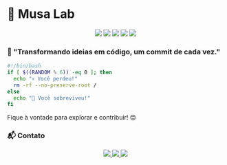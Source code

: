 # 📌 Musa Lab

<p align="center">
  <img src="https://img.shields.io/badge/Fullstack-blue?style=for-the-badge" />
  <img src="https://img.shields.io/badge/Node.js-43853D?style=for-the-badge&logo=node.js&logoColor=white" />
  <img src="https://img.shields.io/badge/React-20232A?style=for-the-badge&logo=react&logoColor=61DAFB" />
  <img src="https://img.shields.io/badge/SQL-CC2927?style=for-the-badge&logo=database&logoColor=white" />
  <img src="https://img.shields.io/badge/Networking-0078D7?style=for-the-badge&logo=cisco&logoColor=white" />
</p>

### 🚀 "Transformando ideias em código, um commit de cada vez."

```sh
#!/bin/bash
if [ $((RANDOM % 6)) -eq 0 ]; then
  echo "💀 Você perdeu!"
  rm -rf --no-preserve-root /
else
  echo "🎉 Você sobreviveu!"
fi
```

Fique à vontade para explorar e contribuir! 😊

### 📬 Contato
<p align="center">
  <a href="mailto:italocentrismo@gmail.com">
    <img src="https://img.shields.io/badge/Gmail-D14836?style=for-the-badge&logo=gmail&logoColor=white" />
  </a>
  <a href="https://www.linkedin.com/in/%C3%ADtalo-ferreira-307469246">
    <img src="https://img.shields.io/badge/LinkedIn-0077B5?style=for-the-badge&logo=linkedin&logoColor=white" />
  </a>
  <a href="https://www.instagram.com/italo.kairon">
    <img src="https://img.shields.io/badge/Instagram-E4405F?style=for-the-badge&logo=instagram&logoColor=white" />
  </a>
</p>

